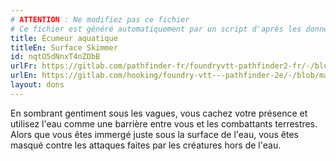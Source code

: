 ```yaml
---
# ATTENTION : Ne modifiez pas ce fichier
# Ce fichier est généré automatiquement par un script d'après les données du module Foundry VTT officiel et de sa traduction
title: Écumeur aquatique
titleEn: Surface Skimmer
id: nqtO5dNnxT4nZDbB
urlFr: https://gitlab.com/pathfinder-fr/foundryvtt-pathfinder2-fr/-/blob/master/data/feats/nqtO5dNnxT4nZDbB.htm
urlEn: https://gitlab.com/hooking/foundry-vtt---pathfinder-2e/-/blob/master/packs/data/feats.db/surface-skimmer.json
layout: dons
---
```

En sombrant gentiment sous les vagues, vous cachez votre présence et utilisez l'eau comme une barrière entre vous et les combattants terrestres. Alors que vous êtes immergé juste sous la surface de l'eau, vous êtes masqué contre les attaques faites par les créatures hors de l'eau.
